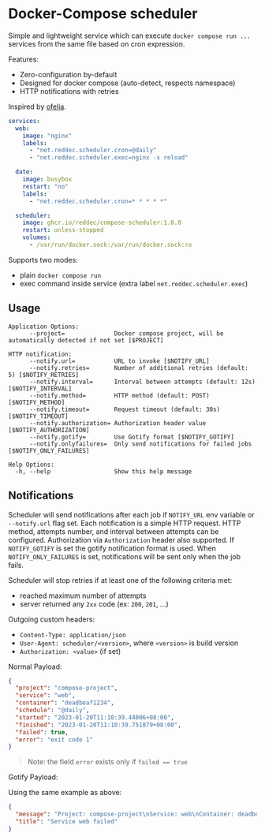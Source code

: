 # Docker-Compose scheduler

Simple and lightweight service which can execute `docker compose run ...` services from the same file based on cron
expression.

Features:

- Zero-configuration by-default
- Designed for docker compose (auto-detect, respects namespace)
- HTTP notifications with retries

Inspired by [ofelia](https://github.com/mcuadros/ofelia).

```yaml
services:
  web:
    image: "nginx"
    labels:
      - "net.reddec.scheduler.cron=@daily"
      - "net.reddec.scheduler.exec=nginx -s reload"

  date:
    image: busybox
    restart: "no"
    labels:
      - "net.reddec.scheduler.cron=* * * * *"

  scheduler:
    image: ghcr.io/reddec/compose-scheduler:1.0.0
    restart: unless-stopped
    volumes:
      - /var/run/docker.sock:/var/run/docker.sock:ro
```

Supports two modes:

- plain `docker compose run`
- exec command inside service (extra label `net.reddec.scheduler.exec`)

## Usage

```text
Application Options:
      --project=              Docker compose project, will be automatically detected if not set [$PROJECT]

HTTP notification:
      --notify.url=           URL to invoke [$NOTIFY_URL]
      --notify.retries=       Number of additional retries (default: 5) [$NOTIFY_RETRIES]
      --notify.interval=      Interval between attempts (default: 12s) [$NOTIFY_INTERVAL]
      --notify.method=        HTTP method (default: POST) [$NOTIFY_METHOD]
      --notify.timeout=       Request timeout (default: 30s) [$NOTIFY_TIMEOUT]
      --notify.authorization= Authorization header value [$NOTIFY_AUTHORIZATION]
      --notify.gotify=        Use Gotify format [$NOTIFY_GOTIFY]
      --notify.onlyfailures=  Only send notifications for failed jobs [$NOTIFY_ONLY_FAILURES]

Help Options:
  -h, --help                  Show this help message
```

## Notifications

Scheduler will send notifications after each job if `NOTIFY_URL` env variable or `--notify.url` flag set. Each
notification is a simple HTTP request.
HTTP method, attempts number, and interval between attempts can be configured.
Authorization via `Authorization` header also supported.
If `NOTIFY_GOTIFY` is set the gotify notification format is used.
When `NOTIFY_ONLY_FAILURES` is set, notifications will be sent only when the job fails.

Scheduler will stop retries if at least one of the following criteria met:

- reached maximum number of attempts
- server returned any `2xx` code (ex: `200`, `201`, ...)

Outgoing custom headers:

- `Content-Type: application/json`
- `User-Agent: scheduler/<version>`, where `<version>` is build version
- `Authorization: <value>` (if set)

Normal Payload:

```json
{
  "project": "compose-project",
  "service": "web",
  "container": "deadbeaf1234",
  "schedule": "@daily",
  "started": "2023-01-20T11:10:39.44006+08:00",
  "finished": "2023-01-20T11:10:39.751879+08:00",
  "failed": true,
  "error": "exit code 1"
}
```

> Note: the field `error` exists only if `failed == true`

Gotify Payload:

Using the same example as above:

```json
{
  "message": "Project: compose-project\nService: web\nContainer: deadbeaf1234\nError: status code: exit code 1, logs: 2024-12-23T18:25:23.115935476Z 2024/12/23 18:25:23 Error \nStarted: 2006-01-02T15:04:05Z07:00\nFinished: 2006-01-02T15:04:05Z07:00\nSchedule: @daily",
  "title": "Service web failed"
}
```
